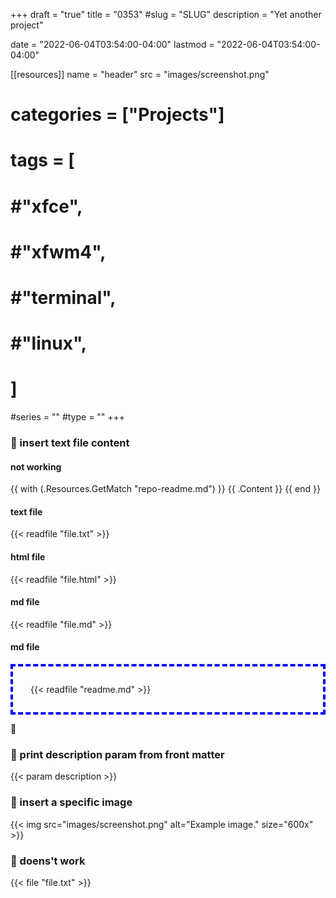 +++
draft = "true"
title = "0353"
#slug = "SLUG"
description = "Yet another project"

date = "2022-06-04T03:54:00-04:00"
lastmod = "2022-06-04T03:54:00-04:00"

[[resources]]
name = "header"
src = "images/screenshot.png"

# categories = ["Projects"]

# tags = [ 
# 	#"xfce",
#     #"xfwm4",
#     #"terminal",
#     #"linux",
#     ]

#series = ""
#type = ""
+++

### 🔬 insert text file content

#### not working

{{ with (.Resources.GetMatch "repo-readme.md") }}
{{ .Content }}
{{ end }}


#### text file

{{< readfile "file.txt" >}}

#### html file

{{< readfile "file.html" >}}

#### md file

{{< readfile "file.md" >}}

#### md file

<div style="border: 4px dashed blue; padding: 2em;">
{{< readfile "readme.md" >}}
</div>

🔬

### 🔬 print description param from front matter

{{< param description >}}

### 🔬 insert a specific image

{{< img src="images/screenshot.png" alt="Example image." size="600x" >}}


### 🔬 doens't work

{{< file "file.txt" >}}
